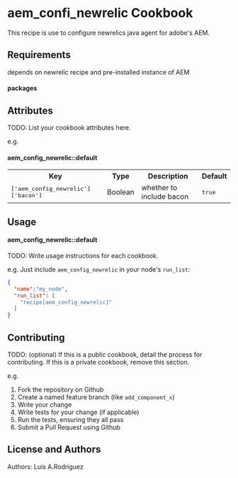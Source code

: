 aem_confi_newrelic Cookbook
=======================
This recipe is use to configure newrelics java agent for adobe's AEM.

Requirements
------------
depends on newrelic recipe and pre-installed instance of AEM 

#### packages

Attributes
----------
TODO: List your cookbook attributes here.

e.g.
#### aem_config_newrelic::default
<table>
  <tr>
    <th>Key</th>
    <th>Type</th>
    <th>Description</th>
    <th>Default</th>
  </tr>
  <tr>
    <td><tt>['aem_config_newrelic']['bacon']</tt></td>
    <td>Boolean</td>
    <td>whether to include bacon</td>
    <td><tt>true</tt></td>
  </tr>
</table>

Usage
-----
#### aem_config_newrelic::default
TODO: Write usage instructions for each cookbook.

e.g.
Just include `aem_config_newrelic` in your node's `run_list`:

```json
{
  "name":"my_node",
  "run_list": [
    "recipe[aem_config_newrelic]"
  ]
}
```

Contributing
------------
TODO: (optional) If this is a public cookbook, detail the process for contributing. If this is a private cookbook, remove this section.

e.g.
1. Fork the repository on Github
2. Create a named feature branch (like `add_component_x`)
3. Write your change
4. Write tests for your change (if applicable)
5. Run the tests, ensuring they all pass
6. Submit a Pull Request using Github

License and Authors
-------------------
Authors: Luis A.Rodriguez
